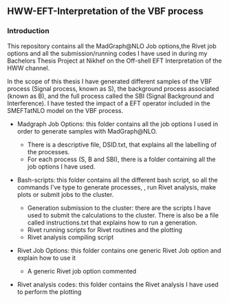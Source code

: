 ## HWW-EFT-Interpretation of the VBF process

### Introduction
This repository contains all the MadGraph@NLO Job options,the Rivet job options and all the submission/running codes I have used in during my Bachelors Thesis Project at Nikhef
on the Off-shell EFT Interpretation of the HWW channel.

In the scope of this thesis I have generated different samples of the VBF process (Signal process, known as S), the background process associated (known as B), and the full process called the SBI (Signal Background and Interference).
I have tested the impact of a EFT operator included in the SMEFTatNLO model on the VBF process.

- Madgraph Job Options: this folder contains all the job options I used in order to generate samples with MadGraph@NLO.
  - There is a descriptive file, DSID.txt, that explains all the labelling of the processes.
  - For each process (S, B and SBI), there is a folder containing all the job options I have used.
  
- Bash-scripts: this folder contains all the different bash script, so all the commands I've type to generate processes, , run Rivet analysis, make plots or submit jobs to the cluster.
  - Generation submission to the cluster: there are the scripts I have used to submit the calculations to the cluster. There is also be a file called instructions.txt that explains how to run a generation.
  - Rivet running scripts for Rivet routines and the plotting
  - Rivet analysis compiling script

- Rivet Job Options: this folder contains one generic Rivet Job option and explain how to use it
   - A generic Rivet job option commented
  
- Rivet analysis codes: this folder contains the Rivet analysis I have used to perform the plotting 
